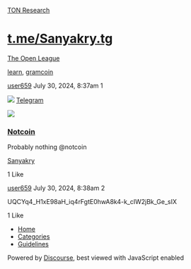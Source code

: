 [TON Research](/)

# [t.me/Sanyakry.tg](/t/t-me-sanyakry-tg/29596)

[The Open League](/c/the-open-league/56) 

[learn](https://tonresear.ch/tag/learn), [gramcoin](https://tonresear.ch/tag/gramcoin)

    

[user659](https://tonresear.ch/u/user659)  July 30, 2024, 8:37am  1

![](https://telegram.org/img/website_icon.svg?4) [Telegram](https://t.me/notcoin_bot?start=rp_10191916)

![](https://tonresear.ch/uploads/default/original/2X/5/512359ef7c79fa089a5d00216e3c8b1a3a2f1473.jpeg)

### [Notcoin](https://t.me/notcoin_bot?start=rp_10191916)

Probably nothing @notcoin

[Sanyakry](https://Sanyakry)

  1 Like

[user659](https://tonresear.ch/u/user659) July 30, 2024, 8:38am  2

UQCYq4\_H1xE98aH\_iq4rFgtE0hwA8k4-k\_cIW2jBk\_Ge\_sIX

  1 Like

*   [Home](/)
*   [Categories](/categories)
*   [Guidelines](/guidelines)

Powered by [Discourse](https://www.discourse.org), best viewed with JavaScript enabled